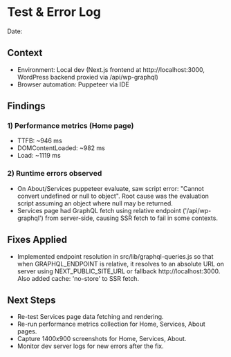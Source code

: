 # Test & Error Log

Date: <auto>

## Context
- Environment: Local dev (Next.js frontend at http://localhost:3000, WordPress backend proxied via /api/wp-graphql)
- Browser automation: Puppeteer via IDE

## Findings

### 1) Performance metrics (Home page)
- TTFB: ~946 ms
- DOMContentLoaded: ~982 ms
- Load: ~1119 ms

### 2) Runtime errors observed
- On About/Services puppeteer evaluate, saw script error: "Cannot convert undefined or null to object". Root cause was the evaluation script assuming an object where null may be returned.
- Services page had GraphQL fetch using relative endpoint ('/api/wp-graphql') from server-side, causing SSR fetch to fail in some contexts.

## Fixes Applied
- Implemented endpoint resolution in src/lib/graphql-queries.js so that when GRAPHQL_ENDPOINT is relative, it resolves to an absolute URL on server using NEXT_PUBLIC_SITE_URL or fallback http://localhost:3000. Also added cache: 'no-store' to SSR fetch.

## Next Steps
- Re-test Services page data fetching and rendering.
- Re-run performance metrics collection for Home, Services, About pages.
- Capture 1400x900 screenshots for Home, Services, About.
- Monitor dev server logs for new errors after the fix.
